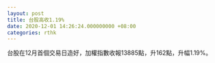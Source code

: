 ```yaml
---
layout: post
title: 台股高收1.19%
date: 2020-12-01 14:26:24.000000000 +08:00
categories: rthk
---
```


台股在12月首個交易日造好，加權指數收報13885點，升162點，升幅1.19%。
